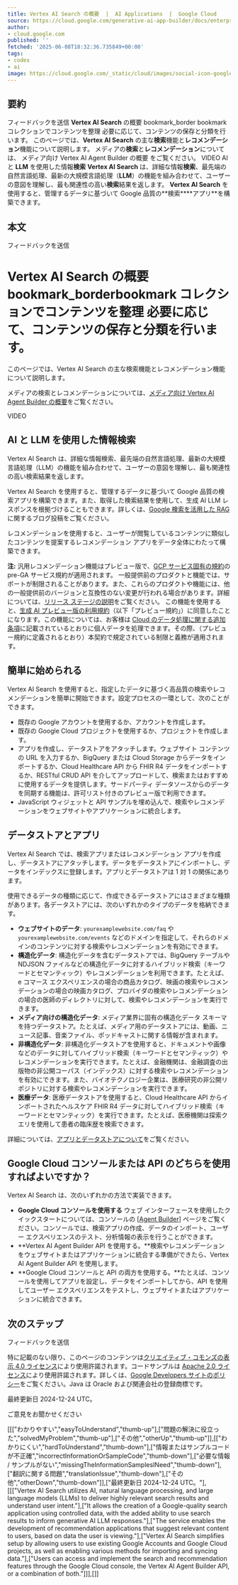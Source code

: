 ```yaml
---
title: Vertex AI Search の概要  |  AI Applications  |  Google Cloud
source: https://cloud.google.com/generative-ai-app-builder/docs/enterprise-search-introduction?hl=ja
author:
- cloud.google.com
published: ''
fetched: '2025-06-08T18:32:36.735849+00:00'
tags:
- codex
- ai
image: https://cloud.google.com/_static/cloud/images/social-icon-google-cloud-1200-630.png?hl=ja
---
```


## 要約

フィードバックを送信
**Vertex AI Search** の概要
bookmark_border
bookmark
コレクションでコンテンツを整理
必要に応じて、コンテンツの保存と分類を行います。
このページでは、**Vertex AI Search** の主な**検索**機能と**レコメンデーション**機能について説明します。
メディアの**検索**と**レコメンデーション**については、
メディア向け Vertex AI Agent Builder の概要
をご覧ください。
VIDEO
AI と **LLM** を使用した情報**検索**
**Vertex AI Search** は、詳細な情報**検索**、最先端の自然言語処理、最新の大規模言語処理（**LLM**）の機能を組み合わせて、ユーザーの意図を理解し、最も関連性の高い**検索**結果を返します。
**Vertex AI Search** を使用すると、管理するデータに基づいて Google 品質の**検索\*\***アプリ\*\*を構築できます。

## 本文

フィードバックを送信

# Vertex AI Search の概要 bookmark_borderbookmark コレクションでコンテンツを整理 必要に応じて、コンテンツの保存と分類を行います。

このページでは、Vertex AI Search の主な検索機能とレコメンデーション機能について説明します。

メディアの検索とレコメンデーションについては、[メディア向け Vertex AI Agent Builder の概要](https://cloud.google.com/generative-ai-app-builder/docs/about-media?hl=ja)をご覧ください。

VIDEO

## AI と LLM を使用した情報検索

Vertex AI Search は、詳細な情報検索、最先端の自然言語処理、最新の大規模言語処理（LLM）の機能を組み合わせて、ユーザーの意図を理解し、最も関連性の高い検索結果を返します。

Vertex AI Search を使用すると、管理するデータに基づいて Google 品質の検索アプリを構築できます。また、取得した検索結果を使用して、生成 AI LLM レスポンスを根拠づけることもできます。詳しくは、[Google 検索を活用した RAG](https://cloud.google.com/blog/products/ai-machine-learning/rags-powered-by-google-search-technology-part-1?hl=ja) に関するブログ投稿をご覧ください。

レコメンデーションを使用すると、ユーザーが閲覧しているコンテンツに類似したコンテンツを提案するレコメンデーション アプリをデータ全体にわたって構築できます。

**注:**
汎用レコメンデーション機能はプレビュー版で、[GCP サービス固有の規約](https://cloud.google.com/terms/service-terms?hl=ja)の pre-GA サービス規約が適用されます。
一般提供前のプロダクトと機能では、サポートが制限されることがあります。また、これらのプロダクトや機能には、他の一般提供前のバージョンと互換性のない変更が行われる場合があります。詳細については、[リリース ステージの説明](https://cloud.google.com/products?hl=ja#product-launch-stages)をご覧ください。
この機能を使用すると、[生成 AI プレビュー版の利用規約](https://cloud.google.com/trustedtester/aitos?hl=ja)（以下「プレビュー規約」）に同意したことになります。この機能については、お客様は [Cloud のデータ処理に関する追加条項](https://cloud.google.com/terms/data-processing-terms?hl=ja)に記載されているとおりに個人データを処理できます。その際、（プレビュー規約に定義されるとおり）本契約で規定されている制限と義務が適用されます。

## 簡単に始められる

Vertex AI Search を使用すると、指定したデータに基づく高品質の検索やレコメンデーションを簡単に開始できます。設定プロセスの一環として、次のことができます。

- 既存の Google アカウントを使用するか、アカウントを作成します。
- 既存の Google Cloud プロジェクトを使用するか、プロジェクトを作成します。
- アプリを作成し、データストアをアタッチします。ウェブサイト コンテンツの URL を入力するか、BigQuery または Cloud Storage からデータをインポートするか、Cloud Healthcare API から FHIR R4 データをインポートするか、RESTful CRUD API を介してアップロードして、検索またはおすすめに使用するデータを提供します。サードパーティ データソースからのデータを同期する機能は、許可リスト付きのプレビュー版で利用できます。
- JavaScript ウィジェットと API サンプルを埋め込んで、検索やレコメンデーションをウェブサイトやアプリケーションに統合します。

## データストアとアプリ

Vertex AI Search では、検索アプリまたはレコメンデーション アプリを作成し、データストアにアタッチします。データをデータストアにインポートし、データをインデックスに登録します。アプリとデータストアは 1 対 1 の関係にあります。

使用できるデータの種類に応じて、作成できるデータストアにはさまざまな種類があります。各データストアには、次のいずれかのタイプのデータを格納できます。

- **ウェブサイトのデータ**: `yourexamplewebsite.com/faq` や `yourexamplewebsite.com/events` などのドメインを指定して、それらのドメインのコンテンツに対する検索やレコメンデーションを有効にできます。
- **構造化データ**: 構造化データを含むデータストアでは、BigQuery テーブルや NDJSON ファイルなどの構造化データに対するハイブリッド検索（キーワードとセマンティック）やレコメンデーションを利用できます。たとえば、e コマース エクスペリエンスの場合の商品カタログ、映画の検索やレコメンデーションの場合の映画カタログ、プロバイダの検索やレコメンデーションの場合の医師のディレクトリに対して、検索やレコメンデーションを実行できます。
- **メディア向けの構造化データ**: メディア業界に固有の構造化データ スキーマを持つデータストア。たとえば、メディア用のデータストアには、動画、ニュース記事、音楽ファイル、ポッドキャストに関する情報が含まれます。
- **非構造化データ**: 非構造化データストアを使用すると、ドキュメントや画像などのデータに対してハイブリッド検索（キーワードとセマンティック）やレコメンデーションを実行できます。たとえば、金融機関は、金融調査の出版物の非公開コーパス（インデックス）に対する検索やレコメンデーションを有効にできます。また、バイオテクノロジー企業は、医療研究の非公開リポジトリに対する検索やレコメンデーションを実行できます。
- **医療データ**: 医療データストアを使用すると、Cloud Healthcare API からインポートされたヘルスケア FHIR R4 データに対してハイブリッド検索（キーワードとセマンティック）を実行できます。たとえば、医療機関は探索クエリを使用して患者の臨床歴を検索できます。

詳細については、[アプリとデータストアについて](https://cloud.google.com/generative-ai-app-builder/docs/create-datastore-ingest?hl=ja)をご覧ください。

## Google Cloud コンソールまたは API のどちらを使用すればよいですか？

Vertex AI Search は、次のいずれかの方法で実装できます。

- **Google Cloud コンソールを使用する** ウェブ インターフェースを使用したクイックスタートについては、コンソールの [[Agent Builder](https://console.cloud.google.com/gen-app-builder/engines?hl=ja)] ページをご覧ください。コンソールでは、検索アプリの作成、データのインポート、ユーザー エクスペリエンスのテスト、分析情報の表示を行うことができます。
- **Vertex AI Agent Builder API を使用する。**検索やレコメンデーションをウェブサイトまたはアプリケーションに統合する準備ができたら、Vertex AI Agent Builder API を使用します。
- **Google Cloud コンソールと API の両方を使用する。**たとえば、コンソールを使用してアプリを設定し、データをインポートしてから、API を使用してユーザー エクスペリエンスをテストし、ウェブサイトまたはアプリケーションに統合できます。

## 次のステップ

フィードバックを送信

特に記載のない限り、このページのコンテンツは[クリエイティブ・コモンズの表示 4.0 ライセンス](https://creativecommons.org/licenses/by/4.0/)により使用許諾されます。コードサンプルは [Apache 2.0 ライセンス](https://www.apache.org/licenses/LICENSE-2.0)により使用許諾されます。詳しくは、[Google Developers サイトのポリシー](https://developers.google.com/site-policies?hl=ja)をご覧ください。Java は Oracle および関連会社の登録商標です。

最終更新日 2024-12-24 UTC。

ご意見をお聞かせください

[[["わかりやすい","easyToUnderstand","thumb-up"],["問題の解決に役立った","solvedMyProblem","thumb-up"],["その他","otherUp","thumb-up"]],[["わかりにくい","hardToUnderstand","thumb-down"],["情報またはサンプルコードが不正確","incorrectInformationOrSampleCode","thumb-down"],["必要な情報 / サンプルがない","missingTheInformationSamplesINeed","thumb-down"],["翻訳に関する問題","translationIssue","thumb-down"],["その他","otherDown","thumb-down"]],["最終更新日 2024-12-24 UTC。"],[[["Vertex AI Search utilizes AI, natural language processing, and large language models (LLMs) to deliver highly relevant search results and understand user intent."],["It allows the creation of a Google-quality search application using controlled data, with the added ability to use search results to inform generative AI LLM responses."],["The service enables the development of recommendation applications that suggest relevant content to users, based on data the user is viewing."],["Vertex AI Search simplifies setup by allowing users to use existing Google Accounts and Google Cloud projects, as well as enabling various methods for importing and syncing data."],["Users can access and implement the search and recommendation features through the Google Cloud console, the Vertex AI Agent Builder API, or a combination of both."]]],[]]
